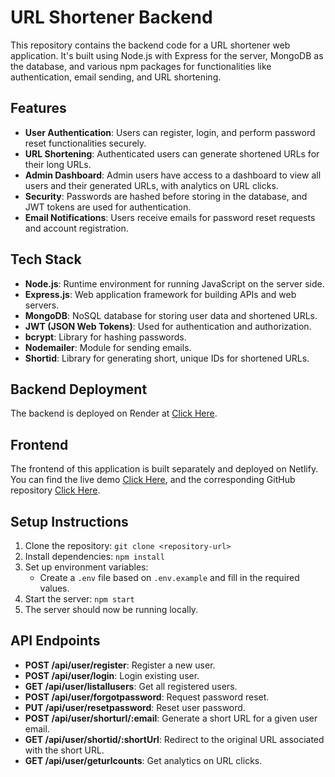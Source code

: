 # URL Shortener Backend

This repository contains the backend code for a URL shortener web application. It's built using Node.js with Express for the server, MongoDB as the database, and various npm packages for functionalities like authentication, email sending, and URL shortening.

## Features

- **User Authentication**: Users can register, login, and perform password reset functionalities securely.
- **URL Shortening**: Authenticated users can generate shortened URLs for their long URLs.
- **Admin Dashboard**: Admin users have access to a dashboard to view all users and their generated URLs, with analytics on URL clicks.
- **Security**: Passwords are hashed before storing in the database, and JWT tokens are used for authentication.
- **Email Notifications**: Users receive emails for password reset requests and account registration.

## Tech Stack

- **Node.js**: Runtime environment for running JavaScript on the server side.
- **Express.js**: Web application framework for building APIs and web servers.
- **MongoDB**: NoSQL database for storing user data and shortened URLs.
- **JWT (JSON Web Tokens)**: Used for authentication and authorization.
- **bcrypt**: Library for hashing passwords.
- **Nodemailer**: Module for sending emails.
- **Shortid**: Library for generating short, unique IDs for shortened URLs.

## Backend Deployment

The backend is deployed on Render at [Click Here](https://urlshortener-backend-o30n.onrender.com/).

## Frontend

The frontend of this application is built separately and deployed on Netlify. You can find the live demo [Click Here](https://urlshortener-frontend-3411.netlify.app/), and the corresponding GitHub repository [Click Here](https://github.com/manoharsena/urlshortener-frontend.git).

## Setup Instructions

1. Clone the repository: `git clone <repository-url>`
2. Install dependencies: `npm install`
3. Set up environment variables:
   - Create a `.env` file based on `.env.example` and fill in the required values.
4. Start the server: `npm start`
5. The server should now be running locally.

## API Endpoints

- **POST /api/user/register**: Register a new user.
- **POST /api/user/login**: Login existing user.
- **GET /api/user/listallusers**: Get all registered users.
- **POST /api/user/forgotpassword**: Request password reset.
- **PUT /api/user/resetpassword**: Reset user password.
- **POST /api/user/shorturl/:email**: Generate a short URL for a given user email.
- **GET /api/user/shortid/:shortUrl**: Redirect to the original URL associated with the short URL.
- **GET /api/user/geturlcounts**: Get analytics on URL clicks.
